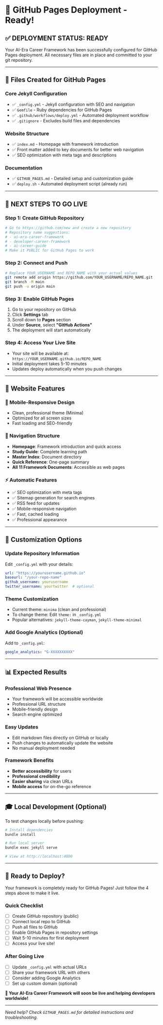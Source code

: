 # 🚀 GitHub Pages Deployment - Ready!

## ✅ **DEPLOYMENT STATUS: READY**

Your AI-Era Career Framework has been successfully configured for GitHub Pages deployment. All necessary files are in place and committed to your git repository.

---

## 📁 **Files Created for GitHub Pages**

### **Core Jekyll Configuration**
- ✅ `_config.yml` - Jekyll configuration with SEO and navigation
- ✅ `Gemfile` - Ruby dependencies for GitHub Pages
- ✅ `.github/workflows/deploy.yml` - Automated deployment workflow
- ✅ `.gitignore` - Excludes build files and dependencies

### **Website Structure**
- ✅ `index.md` - Homepage with framework introduction
- ✅ Front matter added to key documents for better web navigation
- ✅ SEO optimization with meta tags and descriptions

### **Documentation**
- ✅ `GITHUB_PAGES.md` - Detailed setup and customization guide
- ✅ `deploy.sh` - Automated deployment script (already run)

---

## 🎯 **NEXT STEPS TO GO LIVE**

### **Step 1: Create GitHub Repository**
```bash
# Go to https://github.com/new and create a new repository
# Repository name suggestions:
# - ai-era-career-framework
# - developer-career-framework
# - ai-career-guide
# Make it PUBLIC for GitHub Pages to work
```

### **Step 2: Connect and Push**
```bash
# Replace YOUR_USERNAME and REPO_NAME with your actual values
git remote add origin https://github.com/YOUR_USERNAME/REPO_NAME.git
git branch -M main
git push -u origin main
```

### **Step 3: Enable GitHub Pages**
1. Go to your repository on GitHub
2. Click **Settings** tab
3. Scroll down to **Pages** section
4. Under **Source**, select **"GitHub Actions"**
5. The deployment will start automatically

### **Step 4: Access Your Live Site**
- Your site will be available at: `https://YOUR_USERNAME.github.io/REPO_NAME`
- Initial deployment takes 5-10 minutes
- Updates deploy automatically when you push changes

---

## 🎨 **Website Features**

### **📱 Mobile-Responsive Design**
- Clean, professional theme (Minima)
- Optimized for all screen sizes
- Fast loading and SEO-friendly

### **🧭 Navigation Structure**
- **Homepage**: Framework introduction and quick access
- **Study Guide**: Complete learning path
- **Master Index**: Document directory
- **Quick Reference**: One-page summary
- **All 11 Framework Documents**: Accessible as web pages

### **⚡ Automatic Features**
- ✅ SEO optimization with meta tags
- ✅ Sitemap generation for search engines
- ✅ RSS feed for updates
- ✅ Mobile-responsive navigation
- ✅ Fast, cached loading
- ✅ Professional appearance

---

## 🔧 **Customization Options**

### **Update Repository Information**
Edit `_config.yml` with your details:
```yaml
url: "https://yourusername.github.io"
baseurl: "/your-repo-name"
github_username: yourusername
twitter_username: yourtwitter  # optional
```

### **Theme Customization**
- Current theme: `minima` (clean and professional)
- To change theme: Edit `theme:` in `_config.yml`
- Popular alternatives: `jekyll-theme-cayman`, `jekyll-theme-minimal`

### **Add Google Analytics** (Optional)
Add to `_config.yml`:
```yaml
google_analytics: "G-XXXXXXXXXX"
```

---

## 📊 **Expected Results**

### **Professional Web Presence**
- Your framework will be accessible worldwide
- Professional URL structure
- Mobile-friendly design
- Search engine optimized

### **Easy Updates**
- Edit markdown files directly on GitHub or locally
- Push changes to automatically update the website
- No manual deployment needed

### **Framework Benefits**
- **Better accessibility** for users
- **Professional credibility** 
- **Easier sharing** via clean URLs
- **Mobile access** for on-the-go reference

---

## 🎓 **Local Development** (Optional)

To test changes locally before pushing:

```bash
# Install dependencies
bundle install

# Run local server
bundle exec jekyll serve

# View at http://localhost:4000
```

---

## 🚀 **Ready to Deploy?**

Your framework is completely ready for GitHub Pages! Just follow the 4 steps above to make it live.

### **Quick Checklist**
- [ ] Create GitHub repository (public)
- [ ] Connect local repo to GitHub  
- [ ] Push all files to GitHub
- [ ] Enable GitHub Pages in repository settings
- [ ] Wait 5-10 minutes for first deployment
- [ ] Access your live site!

### **After Going Live**
- [ ] Update `_config.yml` with actual URLs
- [ ] Share your framework URL with others
- [ ] Consider adding Google Analytics
- [ ] Set up custom domain (optional)

**🎉 Your AI-Era Career Framework will soon be live and helping developers worldwide!**

---

*Need help? Check `GITHUB_PAGES.md` for detailed instructions and troubleshooting.*
